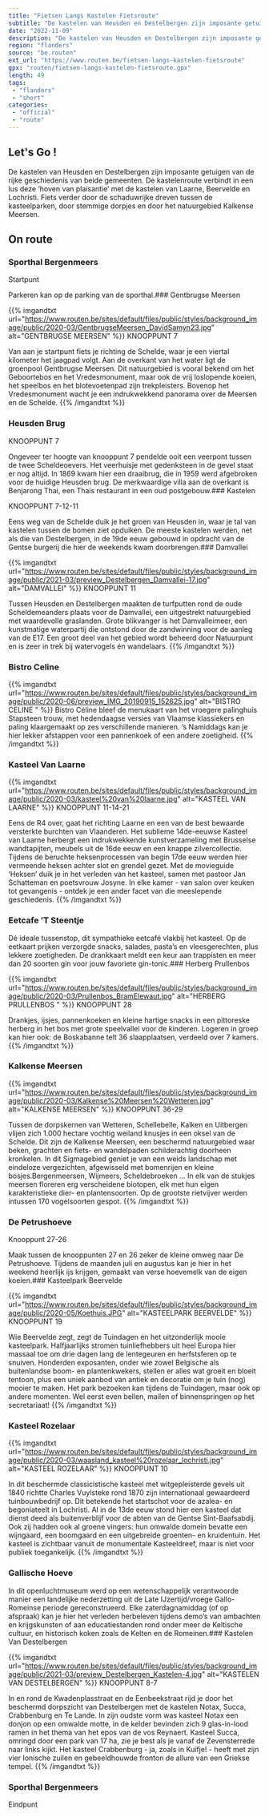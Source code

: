 ```yaml
---
title: "Fietsen Langs Kastelen Fietsroute"
subtitle: "De kastelen van Heusden en Destelbergen zijn imposante getuigen van de rijke geschiedenis van beide gemeenten"
date: "2022-11-09"
description: "De kastelen van Heusden en Destelbergen zijn imposante getuigen van de rijke geschiedenis van beide gemeenten"
region: "flanders"
source: "be.routen"
ext_url: "https://www.routen.be/fietsen-langs-kastelen-fietsroute"
gpx: "routen/fietsen-langs-kastelen-fietsroute.gpx"
length: 49
tags:
 - "flanders"
 - "short"
categories:
 - "official"
 - "route"
---
```


## Let's Go ! 

De kastelen van Heusden en Destelbergen zijn imposante getuigen van de rijke geschiedenis van beide gemeenten. De kastelenroute verbindt in een lus deze ‘hoven van plaisantie’ met de kastelen van Laarne, Beervelde en Lochristi. Fiets verder door de schaduwrijke dreven tussen de kasteelparken, door stemmige dorpjes en door het natuurgebied Kalkense Meersen.

## On route

### Sporthal Bergenmeers

Startpunt

Parkeren kan op de parking van de sporthal.### Gentbrugse Meersen

{{% imgandtxt url="https://www.routen.be/sites/default/files/public/styles/background_image/public/2020-03/GentbrugseMeersen_DavidSamyn23.jpg" alt="GENTBRUGSE MEERSEN" %}}
KNOOPPUNT 7

Van aan je startpunt fiets je richting de Schelde, waar je een viertal kilometer het jaagpad volgt. Aan de overkant van het water ligt de groenpool Gentbrugse Meersen. Dit natuurgebied is vooral bekend om het Geboortebos en het Vredesmonument, maar ook de vrij loslopende koeien, het speelbos en het blotevoetenpad zijn trekpleisters. Bovenop het Vredesmonument wacht je een indrukwekkend panorama over de Meersen en de Schelde.
{{% /imgandtxt %}}

### Heusden Brug

KNOOPPUNT 7

Ongeveer ter hoogte van knooppunt 7 pendelde ooit een veerpont tussen de twee Scheldeoevers. Het veerhuisje met gedenksteen in de gevel staat er nog altijd. In 1869 kwam hier een draaibrug, die in 1959 werd afgebroken voor de huidige Heusden brug. De merkwaardige villa aan de overkant is Benjarong Thai, een Thais restaurant in een oud postgebouw.### Kastelen

KNOOPPUNT 7-12-11

Eens weg van de Schelde duik je het groen van Heusden in, waar je tal van kastelen tussen de bomen ziet opduiken. De meeste kastelen werden, net als die van Destelbergen, in de 19de eeuw gebouwd in opdracht van de Gentse burgerij die hier de weekends kwam doorbrengen.### Damvallei

{{% imgandtxt url="https://www.routen.be/sites/default/files/public/styles/background_image/public/2021-03/preview_Destelbergen_Damvallei-17.jpg" alt="DAMVALLEI" %}}
KNOOPPUNT 11

Tussen Heusden en Destelbergen maakten de turfputten rond de oude Scheldemeanders plaats voor de Damvallei, een uitgestrekt natuurgebied met waardevolle graslanden. Grote blikvanger is het Damvalleimeer, een kunstmatige waterpartij die ontstond door de zandwinning voor de aanleg van de E17. Een groot deel van het gebied wordt beheerd door Natuurpunt en is zeer in trek bij watervogels én wandelaars.
{{% /imgandtxt %}}

### Bistro Celine 

{{% imgandtxt url="https://www.routen.be/sites/default/files/public/styles/background_image/public/2020-06/preview_IMG_20190915_152625.jpg" alt="BISTRO CELINE " %}}
Bistro Céline bleef de menukaart van het vroegere palinghuis Stapsteen trouw, met hedendaagse versies van Vlaamse klassiekers en paling klaargemaakt op zes verschillende manieren. ’s Namiddags kan je hier lekker afstappen voor een pannenkoek of een andere zoetigheid.
{{% /imgandtxt %}}

### Kasteel Van Laarne

{{% imgandtxt url="https://www.routen.be/sites/default/files/public/styles/background_image/public/2020-03/kasteel%20van%20laarne.jpg" alt="KASTEEL VAN LAARNE" %}}
KNOOPPUNT 11-14-21

Eens de R4 over, gaat het richting Laarne en een van de best bewaarde versterkte burchten van Vlaanderen. Het sublieme 14de-eeuwse Kasteel van Laarne herbergt een indrukwekkende kunstverzameling met Brusselse wandtapijten, meubels uit de 16de eeuw en een knappe zilvercollectie. Tijdens de beruchte heksenprocessen van begin 17de eeuw werden hier vermeende heksen achter slot en grendel gezet. Met de movieguide ‘Heksen’ duik je in het verleden van het kasteel, samen met pastoor Jan Schatteman en poetsvrouw Josyne. In elke kamer - van salon over keuken tot gevangenis - ontdek je een ander facet van die meeslepende geschiedenis.
{{% /imgandtxt %}}

### Eetcafe ’T Steentje 

Dé ideale tussenstop, dit sympathieke eetcafé vlakbij het kasteel. Op de eetkaart prijken verzorgde snacks, salades, pasta’s en vleesgerechten, plus lekkere zoetigheden. De drankkaart meldt een keur aan trappisten en meer dan 20 soorten gin voor jouw favoriete gin-tonic.### Herberg Prullenbos 

{{% imgandtxt url="https://www.routen.be/sites/default/files/public/styles/background_image/public/2020-03/Prullenbos_BramElewaut.jpg" alt="HERBERG PRULLENBOS " %}}
KNOOPPUNT 28

Drankjes, ijsjes, pannenkoeken en kleine hartige snacks in een pittoreske herberg in het bos met grote speelvallei voor de kinderen. Logeren in groep kan hier ook: de Boskabanne telt 36 slaapplaatsen, verdeeld over 7 kamers.
{{% /imgandtxt %}}

### Kalkense Meersen

{{% imgandtxt url="https://www.routen.be/sites/default/files/public/styles/background_image/public/2020-03/Kalkense%20Meersen%20Wetteren.jpg" alt="KALKENSE MEERSEN" %}}
KNOOPPUNT 36-29

Tussen de dorpskernen van Wetteren, Schellebelle, Kalken en Uitbergen vlijen zich 1.000 hectare vochtig weiland knusjes in een oksel van de Schelde. Dit zijn de Kalkense Meersen, een beschermd natuurgebied waar beken, grachten en fiets- en wandelpaden schilderachtig doorheen kronkelen. In dit Sigmagebied geniet je van een weids landschap met eindeloze vergezichten, afgewisseld met bomenrijen en kleine bosjes.Bergenmeersen, Wijmeers, Scheldebroeken … In elk van de stukjes meersen floreren erg verscheidene biotopen, elk met hun eigen karakteristieke dier- en plantensoorten. Op de grootste rietvijver werden intussen 170 vogelsoorten gespot.
{{% /imgandtxt %}}

### De Petrushoeve

Knooppunt 27-26

Maak tussen de knooppunten 27 en 26 zeker de kleine omweg naar De Petrushoeve. Tijdens de maanden juli en augustus kan je hier in het weekend heerlijk ijs krijgen, gemaakt van verse hoevemelk van de eigen koeien.### Kasteelpark Beervelde

{{% imgandtxt url="https://www.routen.be/sites/default/files/public/styles/background_image/public/2020-05/Koethuis.JPG" alt="KASTEELPARK BEERVELDE" %}}
KNOOPPUNT 19

Wie Beervelde zegt, zegt de Tuindagen en het uitzonderlijk mooie kasteelpark. Halfjaarlijks stromen tuinliefhebbers uit heel Europa hier massaal toe om drie dagen lang de lentegeuren en herfstsferen op te snuiven. Honderden exposanten, onder wie zowel Belgische als buitenlandse boom- en plantenkwekers, stellen er alles wat groeit en bloeit tentoon, plus een uniek aanbod van antiek en decoratie om je tuin (nog) mooier te maken. Het park bezoeken kan tijdens de Tuindagen, maar ook op andere momenten. Wel eerst even bellen, mailen of binnenspringen op het secretariaat!
{{% /imgandtxt %}}

### Kasteel Rozelaar

{{% imgandtxt url="https://www.routen.be/sites/default/files/public/styles/background_image/public/2020-03/waasland_kasteel%20rozelaar_lochristi.jpg" alt="KASTEEL ROZELAAR" %}}
KNOOPPUNT 10

In dit beschermde classicistische kasteel met witgepleisterde gevels uit 1840 richtte Charles Vuylsteke rond 1870 zijn internationaal gewaardeerd tuinbouwbedrijf op. Dit betekende het startschot voor de azalea- en begoniateelt in Lochristi. Al in de 13de eeuw stond hier een kasteel dat dienst deed als buitenverblijf voor de abten van de Gentse Sint-Baafsabdij. Ook zij hadden ook al groene vingers: hun omwalde domein bevatte een wijngaard, een boomgaard en een uitgebreide groenten- en kruidentuin. Het kasteel is zichtbaar vanuit de monumentale Kasteeldreef, maar is niet voor publiek toegankelijk.
{{% /imgandtxt %}}

### Gallische Hoeve

In dit openluchtmuseum werd op een wetenschappelijk verantwoorde manier een landelijke nederzetting uit de Late IJzertijd/vroege Gallo-Romeinse periode gereconstrueerd. Elke zaterdagnamiddag (of op afspraak) kan je hier het verleden herbeleven tijdens demo’s van ambachten en krijgskunsten of aan educatiestanden rond onder meer de Keltische cultuur, en historisch koken zoals de Kelten en de Romeinen.### Kastelen Van Destelbergen

{{% imgandtxt url="https://www.routen.be/sites/default/files/public/styles/background_image/public/2021-03/preview_Destelbergen_Kastelen-4.jpg" alt="KASTELEN VAN DESTELBERGEN" %}}
KNOOPPUNT 8-7

In en rond de Kwadenplasstraat en de Eenbeekstraat rijd je door het beschermd dorpszicht van Destelbergen met de kastelen Notax, Succa, Crabbenburg en Te Lande. In zijn oudste vorm was kasteel Notax een donjon op een omwalde motte, in de kelder bevinden zich 9 glas-in-lood ramen in het thema van het epos van de vos Reynaert. Kasteel Succa, omringd door een park van 17 ha, zie je best als je vanaf de Zevensterrede naar links kijkt. Het kasteel Crabbenburg - ja, zoals in Kuifje! - heeft met zijn vier Ionische zuilen en gebeeldhouwde fronton de allure van een Griekse tempel.
{{% /imgandtxt %}}

### Sporthal Bergenmeers

Eindpunt


